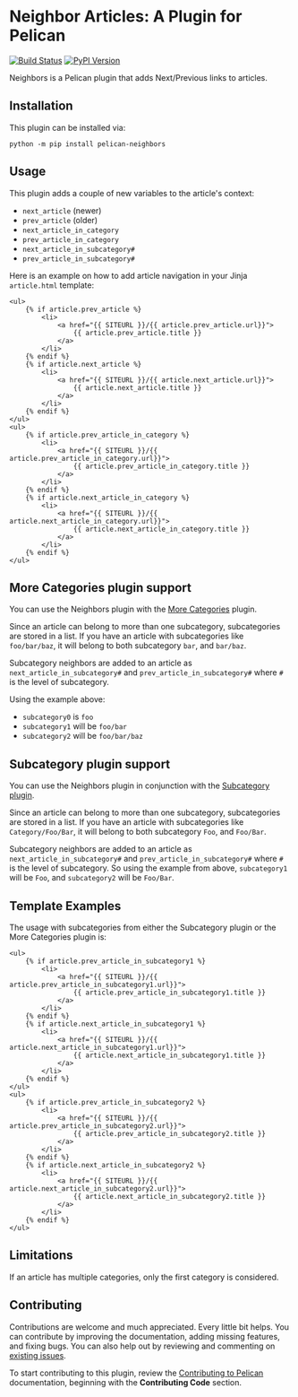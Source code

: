 # Neighbor Articles: A Plugin for Pelican

[![Build Status](https://img.shields.io/github/workflow/status/pelican-plugins/neighbors/build)](https://github.com/pelican-plugins/neighbors/actions) [![PyPI Version](https://img.shields.io/pypi/v/pelican-neighbors)](https://pypi.org/project/pelican-neighbors/)

Neighbors is a Pelican plugin that adds Next/Previous links to articles.


## Installation

This plugin can be installed via:

    python -m pip install pelican-neighbors


## Usage

This plugin adds a couple of new variables to the article's context:

* `next_article` (newer)
* `prev_article` (older)
* `next_article_in_category`
* `prev_article_in_category`
* `next_article_in_subcategory#`
* `prev_article_in_subcategory#`

Here is an example on how to add article navigation in your Jinja `article.html`
template:

```html+jinja
<ul>
    {% if article.prev_article %}
        <li>
            <a href="{{ SITEURL }}/{{ article.prev_article.url}}">
                {{ article.prev_article.title }}
            </a>
        </li>
    {% endif %}
    {% if article.next_article %}
        <li>
            <a href="{{ SITEURL }}/{{ article.next_article.url}}">
                {{ article.next_article.title }}
            </a>
        </li>
    {% endif %}
</ul>
<ul>
    {% if article.prev_article_in_category %}
        <li>
            <a href="{{ SITEURL }}/{{ article.prev_article_in_category.url}}">
                {{ article.prev_article_in_category.title }}
            </a>
        </li>
    {% endif %}
    {% if article.next_article_in_category %}
        <li>
            <a href="{{ SITEURL }}/{{ article.next_article_in_category.url}}">
                {{ article.next_article_in_category.title }}
            </a>
        </li>
    {% endif %}
</ul>
```

## More Categories plugin support

You can use the Neighbors plugin with the [More
Categories](https://github.com/pelican-plugins/more-categories) plugin.

Since an article can belong to more than one subcategory, subcategories are
stored in a list. If you have an article with subcategories like
`foo/bar/baz`, it will belong to both subcategory `bar`, and `bar/baz`.

Subcategory neighbors are added to an article as `next_article_in_subcategory#`
and `prev_article_in_subcategory#` where `#` is the level of subcategory.

Using the example above:
- `subcategory0` is `foo`
- `subcategory1` will be `foo/bar`
- `subcategory2` will be `foo/bar/baz`

## Subcategory plugin support

You can use the Neighbors plugin in conjunction with the [Subcategory
plugin](https://github.com/getpelican/pelican-plugins/tree/master/subcategory).

Since an article can belong to more than one subcategory, subcategories are
stored in a list. If you have an article with subcategories like
`Category/Foo/Bar`, it will belong to both subcategory `Foo`, and `Foo/Bar`.

Subcategory neighbors are added to an article as `next_article_in_subcategory#`
and `prev_article_in_subcategory#` where `#` is the level of subcategory. So
using the example from above, `subcategory1` will be `Foo`, and `subcategory2`
will be `Foo/Bar`.

## Template Examples

The usage with subcategories from either the Subcategory plugin or the More Categories plugin is:

```html+jinja
<ul>
    {% if article.prev_article_in_subcategory1 %}
        <li>
            <a href="{{ SITEURL }}/{{ article.prev_article_in_subcategory1.url}}">
                {{ article.prev_article_in_subcategory1.title }}
            </a>
        </li>
    {% endif %}
    {% if article.next_article_in_subcategory1 %}
        <li>
            <a href="{{ SITEURL }}/{{ article.next_article_in_subcategory1.url}}">
                {{ article.next_article_in_subcategory1.title }}
            </a>
        </li>
    {% endif %}
</ul>
<ul>
    {% if article.prev_article_in_subcategory2 %}
        <li>
            <a href="{{ SITEURL }}/{{ article.prev_article_in_subcategory2.url}}">
                {{ article.prev_article_in_subcategory2.title }}
            </a>
        </li>
    {% endif %}
    {% if article.next_article_in_subcategory2 %}
        <li>
            <a href="{{ SITEURL }}/{{ article.next_article_in_subcategory2.url}}">
                {{ article.next_article_in_subcategory2.title }}
            </a>
        </li>
    {% endif %}
</ul>
```

## Limitations

If an article has multiple categories, only the first category is considered.


## Contributing

Contributions are welcome and much appreciated. Every little bit helps. You can contribute by improving the documentation, adding missing features, and fixing bugs. You can also help out by reviewing and commenting on [existing issues][].

To start contributing to this plugin, review the [Contributing to Pelican][] documentation, beginning with the **Contributing Code** section.

[existing issues]: https://github.com/pelican-plugins/neighbors/issues
[Contributing to Pelican]: https://docs.getpelican.com/en/latest/contribute.html
